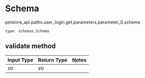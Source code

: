 # Schema
petstore_api.paths.user_login.get.parameters.parameter_0.schema
```
type: schemas.Schema
```

## validate method
Input Type | Return Type | Notes
------------ | ------------- | -------------
str | str |
